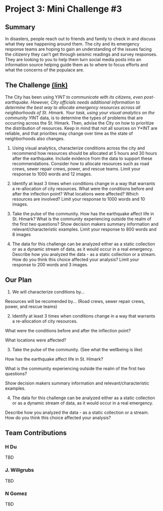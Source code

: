 # Project 3: Mini Challenge #3

## Summary 
In disasters, people reach out to friends and family to check in and discuss what they see happening around them. The city and its emergency response teams are hoping to gain an understanding of the issues facing the citizenry they can’t get through seismic readings and survey responses. They are looking to you to help them turn social media posts into an information source helping guide them as to where to focus efforts and what the concerns of the populace are.

## The Challenge [(link)](https://vast-challenge.github.io/2019/MC3.html)
The City has been using Y*INT to communicate with its citizens, even post-earthquake. However, City officials needs additional information to determine the best way to allocate emergency resources across all neighborhoods of St. Himark. Your task, using your visual analytics on the community Y*INT data, is to determine the types of problems that are occurring across the St. Himark. Then, advise the City on how to prioritize the distribution of resources. Keep in mind that not all sources on Y*INT are reliable, and that priorities may change over time as the state of neighborhoods also changes.

1. Using visual analytics, characterize conditions across the city and recommend how resources should be allocated at 5 hours and 30 hours after the earthquake. Include evidence from the data to support these recommendations. Consider how to allocate resources such as road crews, sewer repair crews, power, and rescue teams. Limit your response to 1000 words and 12 images.

2. Identify at least 3 times when conditions change in a way that warrants a re-allocation of city resources. What were the conditions before and after the inflection point? What locations were affected? Which resources are involved? Limit your response to 1000 words and 10 images.

3. Take the pulse of the community. How has the earthquake affect life in St. Himark? What is the community experiencing outside the realm of the first two questions? Show decision makers summary information and relevant/characteristic examples. Limit your response to 800 words and 8 images

4. The data for this challenge can be analyzed either as a static collection or as a dynamic stream of data, as it would occur in a real emergency. Describe how you analyzed the data - as a static collection or a stream. How do you think this choice affected your analysis? Limit your response to 200 words and 3 images.

## Our Plan

1. We will characterize conditions by...

Resources will be recomended by...
(Road crews, sewer repair crews, power, and rescue teams)

2. Identify at least 3 times when conditions change in a way that warrants a re-allocation of city resources. 

What were the conditions before and after the inflection point? 

What locations were affected? 


3. Take the pulse of the community. (See what the wellbeing is like)

How has the earthquake affect life in St. Himark? 

What is the community experiencing outside the realm of the first two questions? 

Show decision makers summary information and relevant/characteristic examples.

4. The data for this challenge can be analyzed either as a static collection or as a dynamic stream of data, as it would occur in a real emergency. 

Describe how you analyzed the data - as a static collection or a stream. How do you think this choice affected your analysis?

## Team Contributions
### H Du
TBD
### J. Willgrubs
TBD
### N Gomez
TBD

